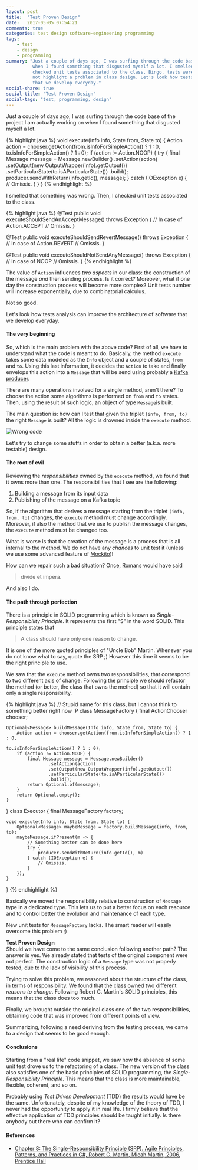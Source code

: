 ```yaml
---
layout: post
title:  "Test Proven Design"
date:   2017-05-05 07:54:21
comments: true
categories: test design software-engineering programming
tags:
    - test
    - design
    - programming
summary: "Just a couple of days ago, I was surfing through the code base of the project I am actually working on
          when I found something that disgusted myself a lot. I smelled that something was wrong. Then, I
          checked unit tests associated to the class. Bingo, tests were not complete. Tests' incompleteness did
          not highlight a problem in class design. Let's look how tests can improve the architecture of software
          that we develop everyday."
social-share: true
social-title: "Test Proven Design"
social-tags: "test, programming, design"
---
```


Just a couple of days ago, I was surfing through the code base of the project I am actually working on
when I found something that disgusted myself a lot.

{% highlight java %}
void execute(Info info, State from, State to) {
    Action action = chooser.getAction(from.isInfoForSimpleAction() ? 1 : 0,
                                      to.isInfoForSimpleAction() ? 1 : 0);
    if (action != Action.NOOP) {
        try {
            final Message message = Message.newBuilder()
                    .setAction(action)
                    .setOutput(new OutputWrapper(info).getOutput())
                    .setParticularState(to.isAParticularState())
                    .build();
            producer.sendWithReturn(info.getId(), message);
        } catch (IOException e) {
            // Omissis.
        }
    }
}
{% endhighlight %}

I smelled that something was wrong. Then, I checked unit tests associated to the class.

{% highlight java %}
@Test
public void executeShouldSendAnAcceptMessage() throws Exception {
    // In case of Action.ACCEPT
    // Omissis.
}

@Test
public void executeShouldSendRevertMessage() throws Exception {
    // In case of Action.REVERT
    // Omissis.
}

@Test
public void executeShouldNotSendAnyMessage() throws Exception {
    // In case of NOOP
    // Omissis.
}
{% endhighlight %}

The value of `Action` influences *two aspects* in our class: the construction of the message *and*
then sending process. Is it correct? Moreover, what if one day the construction process will become
more complex? Unit tests number will increase exponentially, due to combinatorial calculus.

Not so good.

Let's look how tests analysis can improve the architecture of software that we develop everyday.

#### The very beginning

So, which is the main problem with the above code? First of all, we have to understand what the
code is meant to do. Basically, the method `execute` takes some data modeled as the `Info` object
and a couple of states, `from` and `to`. Using this last information, it decides the `Action` to
take and finally envelops this action into a `Message` that will be send using probably a
[Kafka producer](https://kafka.apache.org/documentation/#producerapi).

There are many operations involved for a single method, aren't there? To choose the action some
algorithms is performed on `from` and `to` states. Then, using the result of such logic, an object
of type `Message`is built.

The main question is: how can I test that given the triplet `(info, from, to)` the right `Message`
is built? All the logic is drowned inside the `execute` method.

![Wrong code](https://i.imgflip.com/1o7wsm.jpg)

Let's try to change some stuffs in order to obtain a better (a.k.a. more testable) design.

#### The root of evil

Reviewing the *responsibilities* owned by the `execute` method, we found that it owns more than one.
The responsibilities that I see are the following:

 1. Building a message from its input data
 2. Publishing of the message on a Kafka topic

So, if the algorithm that derives a message starting from the triplet `(info, from, to)` changes,
the `execute` method must change accordingly. Moreover, if also the method that we use to
publish the message changes, the `execute` method must be changed too.

What is worse is that the creation of the message is a process that is all internal to the method.
We do not have any *chances* to unit test it (unless we use some advanced feature of
[Mockito](http://site.mockito.org/))!

How can we repair such a bad situation? Once, Romans would have said

> divide et impera.

And also I do.

#### The path through perfection

There is a principle in SOLID programming which is known as *Single-Responsibility Principle*. It
represents the first "S" in the word SOLID. This principle states that

> A class should have only one reason to change.

It is one of the more quoted principles of "Uncle Bob" Martin. Whenever you do not know what to say,
quote the SRP ;) However this time it seems to be the right principle to use.

We saw that the `execute` method owns two responsibilities, that correspond to two different axis of
change. Following the principle we should refactor the method (or better, the class that owns the method)
so that it will contain only a single responsibility.

{% highlight java %}
// Stupid name for this class, but I cannot think to something better right now :P
class MessageFactory {
    final ActionChooser chooser;

    Optional<Message> buildMessage(Info info, State from, State to) {
        Action action = chooser.getAction(from.isInfoForSimpleAction() ? 1 : 0,
                                                  to.isInfoForSimpleAction() ? 1 : 0);
        if (action != Action.NOOP) {
            final Message message = Message.newBuilder()
                    .setAction(action)
                    .setOutput(new OutputWrapper(info).getOutput())
                    .setParticularState(to.isAParticularState())
                    .build();
            return Optional.of(message);
        }
        return Optional.empty();
    }
}
class Executor {
    final MessageFactory factory;

    void execute(Info info, State from, State to) {
        Optional<Message> maybeMessage = factory.buildMessage(info, from, to);
        maybeMessage.ifPresent(m -> {
            // Something better can be done here
            try {
                producer.sendWithReturn(info.getId(), m)
            } catch (IOException e) {
                // Omissis.
            }
        });
    }
}
{% endhighlight %}

Basically we moved the responsibility relative to construction of `Message` type in a dedicated type. This
lets us to put a better focus on each resource and to control better the evolution and maintenance of each
type.

New unit tests for `MessageFactory` lacks. The smart reader will easily overcome this problem ;)

**Test Proven Design**<br />
Should we have come to the same conclusion following another path? The answer is yes. We already stated
that tests of the original component were not perfect. The construction logic of a `Message` type was
not properly tested, due to the lack of visibility of this process.

Trying to solve this problem, we reasoned about the structure of the class, in terms of responsibility.
We found that the class owned two different *reasons to change*. Following Robert C. Martin's SOLID
principles, this means that the class does too much.

Finally, we brought outside the original class one of the two responsibilities, obtaining code that was
improved from different points of view.

Summarizing, following a need deriving from the testing process, we came to a design that seems to be
good enough.

#### Conclusions
Starting from a "real life" code snippet, we saw how the absence of some unit test drove us to the
refactoring of a class. The new version of the class also satisfies one of the basic principles of SOLID programming,
the *Single-Responsibility Principle*. This means that the class is more maintainable, flexible, coherent,
and so on.

Probably using *Test Driven Development* (TDD) the results would have be the same. Unfortunately, despite of my
knowledge of the theory of TDD, I never had the opportunity to apply it in real life. I firmly believe that
the effective application of TDD principles should be taught initially. Is there anybody out there who can
confirm it?

#### References

 - [Chapter 8: The Single-Responsibility Principle (SRP). Agile Principles, Patterns, and Practices in C#,
 Robert C. Martin, Micah Martin, 2006, Prentice Hall](https://www.amazon.it/Agile-Principles-Patterns-Practices-C/dp/0131857258)
